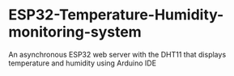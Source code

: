 # ESP32-Temperature-Humidity-monitoring-system
An asynchronous ESP32 web server with the DHT11 that displays temperature and humidity using Arduino IDE
